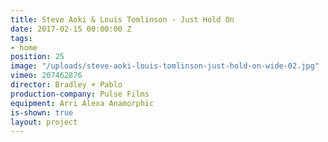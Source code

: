 ```yaml
---
title: Steve Aoki & Louis Tomlinson - Just Hold On
date: 2017-02-15 00:00:00 Z
tags:
- home
position: 25
image: "/uploads/steve-aoki-louis-tomlinson-just-hold-on-wide-02.jpg"
vimeo: 207462876
director: Bradley + Pablo
production-company: Pulse Films
equipment: Arri Alexa Anamorphic
is-shown: true
layout: project
---
```


